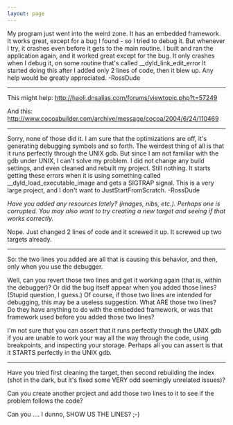 ```yaml
---
layout: page
---
```


My program just went into the weird zone.  It has an embedded framework.  It works great, except for a bug I found - so I tried to debug it.  But whenever I try, it crashes even before it gets to the main routine.  I built and ran the application again, and it worked great except for the bug.  It only crashes when I debug it, on some routine that's called     __dyld_link_edit_error It started doing this after I added only 2 lines of code, then it blew up.  Any help would be greatly appreciated. -RossDude

----

This might help: http://haoli.dnsalias.com/forums/viewtopic.php?t=57249

And this: http://www.cocoabuilder.com/archive/message/cocoa/2004/6/24/110469

----

Sorry, none of those did it.  I am sure that the optimizations are off, it's generating debugging symbols and so forth.  The weirdest thing of all is that it runs perfectly through the UNIX gdb.  But since I am not familiar with the gdb under UNIX, I can't solve my problem.  I did not change any build settings, and even cleaned and rebuilt my project.  Still nothing.  It starts getting these errors when it is using something called __dyld_load_executable_image and gets a SIGTRAP signal.  This is a very large project, and I don't want to JustStartFromScratch. -RossDude

*Have you added any resources lately? (images, nibs, etc.). Perhaps one is corrupted. You may also want to try creating a new target and seeing if that works correctly.*

Nope.  Just changed 2 lines of code and it screwed it up.  It screwed up two targets already.

----

So: the two lines you added are all that is causing this behavior, and then, only when you use the debugger.

Well, can you revert those two lines and get it working again (that is, within the debugger)?
Or did the bug itself appear when you added those lines? (Stupid question, I guess.)
Of course, if those two lines are intended for debugging, this may be a useless suggestion.
What ARE those two lines? Do they have anything to do with the embedded framework, or was that
framework used before you added those two lines?

I'm not sure that you can assert that it runs perfectly through the UNIX gdb if you are unable to work your way all the way through the code,
using breakpoints, and inspecting your storage.
Perhaps all you can assert is that it STARTS perfectly in the UNIX gdb.

----

Have you tried first cleaning the target, then second rebuilding the index (shot in the dark, but it's fixed some VERY odd seemingly unrelated issues)?

Can you create another project and add those two lines to it to see if the problem follows the code?

Can you .... I dunno, SHOW US THE LINES? ;-)
